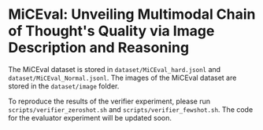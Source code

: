 # MiCEval: Unveiling Multimodal Chain of Thought's Quality via Image Description and Reasoning
The MiCEval dataset is stored in `dataset/MiCEval_hard.jsonl` and `dataset/MiCEval_Normal.jsonl`.
The images of the MiCEval dataset are stored in the `dataset/image` folder.


To reproduce the results of the verifier experiment, please run `scripts/verifier_zeroshot.sh` and `scripts/verifier_fewshot.sh`.
The code for the evaluator experiment will be updated soon.
